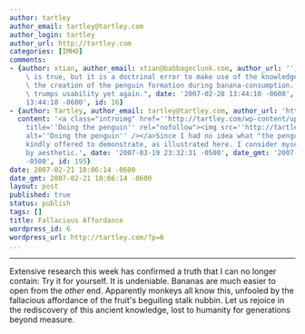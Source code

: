 ```yaml
---
author: tartley
author_email: tartley@tartley.com
author_login: tartley
author_url: http://tartley.com
categories: [IMHO]
comments:
- {author: xtian, author_email: xtian@babbageclunk.com, author_url: '', content: "This\
    \ is true, but it is a doctrinal error to make use of the knowledge; it prevents\
    \ the creation of the penguin formation during banana-consumption. \r\n\r\nAesthetic\
    \ trumps usability yet again.", date: '2007-02-28 13:44:10 -0600', date_gmt: '2007-02-28
    13:44:10 -0600', id: 16}
- {author: Tartley, author_email: tartley@tartley.com, author_url: 'http://tartley.com',
  content: '<a class="introimg" href=''http://tartley.com/wp-content/uploads/2007/03/banana.jpg''
    title=''Doing the penguin'' rel="nofollow"><img src=''http://tartley.com/wp-content/uploads/2007/03/banana.thumbnail.jpg''
    alt=''Doing the penguin'' /></a>Since I had no idea what "the penguin" was, Xtian
    kindly offered to demonstrate, as illustrated here. I consider myself trumped
    by aesthetic.', date: '2007-03-19 23:32:31 -0500', date_gmt: '2007-03-19 23:32:31
    -0500', id: 195}
date: 2007-02-21 10:06:14 -0600
date_gmt: 2007-02-21 10:06:14 -0600
layout: post
published: true
status: publish
tags: []
title: Fallacious Affordance
wordpress_id: 6
wordpress_url: http://tartley.com/?p=6
...
```

---

Extensive research this week has confirmed a truth that I can no longer
contain: Try it for yourself. It is undeniable. Bananas are much easier
to open from the *other* end. Apparently monkeys all know this, unfooled
by the fallacious affordance of the fruit's beguiling stalk nubbin. Let
us rejoice in the rediscovery of this ancient knowledge, lost to
humanity for generations beyond measure.
